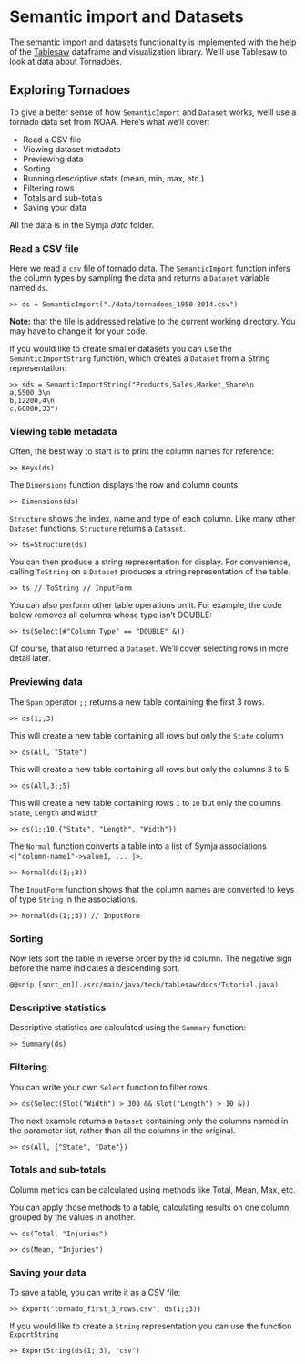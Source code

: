 # Semantic import and Datasets

The semantic import and datasets functionality is implemented with the help of the [Tablesaw](https://github.com/jtablesaw/tablesaw) dataframe and visualization library. We'll use Tablesaw to look at data about Tornadoes.  

## Exploring Tornadoes 

To give a better sense of how `SemanticImport` and `Dataset` works, we’ll use a tornado data set from NOAA. Here’s what we’ll cover:

* Read a CSV file
* Viewing dataset metadata
* Previewing data
* Sorting
* Running descriptive stats (mean, min, max, etc.) 
* Filtering rows
* Totals and sub-totals
* Saving your data

All the data is in the Symja *data* folder.  

### Read a CSV file

Here we read a `csv` file of tornado data. The `SemanticImport` function infers the column types by sampling the data and returns a `Dataset` variable named `ds`.

```
>> ds = SemanticImport("./data/tornadoes_1950-2014.csv")
```

**Note:** that the file is addressed relative to the current working directory. You may have to change it for your code. 

If you would like to create smaller datasets you can use the `SemanticImportString` function, which creates a `Dataset` from a String representation:

```
>> sds = SemanticImportString("Products,Sales,Market_Share\n
a,5500,3\n
b,12200,4\n
c,60000,33")
```

### Viewing table metadata

Often, the best way to start is to print the column names for reference:

```
>> Keys(ds)
```

The `Dimensions` function displays the row and column counts:

```
>> Dimensions(ds)
```

`Structure` shows the index, name and type of each column. Like many other `Dataset` functions, `Structure` returns a `Dataset`.

```
>> ts=Structure(ds)
```

You can then produce a string representation for display. For convenience, calling `ToString` on a `Dataset` produces a string representation of the table. 

```
>> ts // ToString // InputForm
```

You can also perform other table operations on it. For example, the code below removes all columns whose type isn’t DOUBLE:
            
```
>> ts(Select(#"Column Type" == "DOUBLE" &))
```

Of course, that also returned a `Dataset`. We’ll cover selecting rows in more detail later.

### Previewing data

The `Span` operator `;;` returns a new table containing the first 3 rows.
        
```
>> ds(1;;3)
```

This will create a new table containing all rows but only the `State` column

```
>> ds(All, "State")
```

This will create a new table containing all rows but only the columns 3 to 5

```
>> ds(All,3;;5)
```

This will create a new table containing rows `1` to `10` but only the columns `State`, `Length` and `Width`

```
>> ds(1;;10,{"State", "Length", "Width"})
```

The `Normal` function converts a table into a list of Symja associations `<|"column-name1"->value1, ... |>`.

```
>> Normal(ds(1;;3))
```

The `InputForm` function shows that the column names are converted to keys of type `String` in the associations.

```
>> Normal(ds(1;;3)) // InputForm
```

### Sorting

Now lets sort the table in reverse order by the id column. The negative sign before the name indicates a descending sort.

```
@@snip [sort_on](./src/main/java/tech/tablesaw/docs/Tutorial.java)
```

### Descriptive statistics

Descriptive statistics are calculated using the `Summary` function:

```
>> Summary(ds) 
```

### Filtering

You can write your own `Select` function to filter rows.

```
>> ds(Select(Slot("Width") > 300 && Slot("Length") > 10 &))
```

The next example returns a `Dataset` containing only the columns named in the parameter list, rather than all the columns in the original.

```
>> ds(All, {"State", "Date"})
```

### Totals and sub-totals

Column metrics can be calculated using methods like Total, Mean, Max, etc.

You can apply those methods to a table, calculating results on one column, grouped by the values in another.

```
>> ds(Total, "Injuries")

>> ds(Mean, "Injuries")
```

### Saving your data

To save a table, you can write it as a CSV file:

```
>> Export("tornado_first_3_rows.csv", ds(1;;3)) 
```

If you would like to create a `String` representation you can use the function `ExportString`

```
>> ExportString(ds(1;;3), "csv")
```